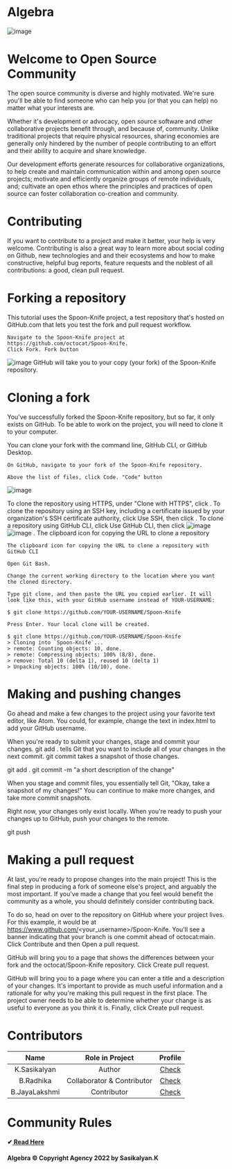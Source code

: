 # Algebra

![image](https://user-images.githubusercontent.com/67740644/167239629-b5d3731f-51de-4c37-9b40-89e6369ec4b2.png)

# Welcome to Open Source Community
The open source community is diverse and highly motivated. We're sure you'll be able to find someone who can help you (or that you can help) no matter what your interests are.

Whether it's development or advocacy, open source software and other collaborative projects benefit through, and because of, community. Unlike traditional projects that require physical resources, sharing economies are generally only hindered by the number of people contributing to an effort and their ability to acquire and share knowledge.

Our development efforts generate resources for collaborative organizations, to help create and maintain communication within and among open source projects; motivate and efficiently organize groups of remote individuals, and; cultivate an open ethos where the principles and practices of open source can foster collaboration co-creation and community.

# Contributing

If you want to contribute to a project and make it better, your help is very welcome. Contributing is also a great way to learn more about social coding on Github, new technologies and and their ecosystems and how to make constructive, helpful bug reports, feature requests and the noblest of all contributions: a good, clean pull request.

# Forking a repository

This tutorial uses the Spoon-Knife project, a test repository that's hosted on GitHub.com that lets you test the fork and pull request workflow.

    Navigate to the Spoon-Knife project at https://github.com/octocat/Spoon-Knife.
    Click Fork. Fork button
![image](https://user-images.githubusercontent.com/67740644/167239944-0889099f-c406-4098-91d1-234c2c77d255.png)
    GitHub will take you to your copy (your fork) of the Spoon-Knife repository.

# Cloning a fork

You've successfully forked the Spoon-Knife repository, but so far, it only exists on GitHub. To be able to work on the project, you will need to clone it to your computer.

You can clone your fork with the command line, GitHub CLI, or GitHub Desktop.

    On GitHub, navigate to your fork of the Spoon-Knife repository.

    Above the list of files, click Code. "Code" button
![image](https://user-images.githubusercontent.com/67740644/167239963-9e69c865-816b-44c7-b5e6-7e13232ba1b3.png)

To clone the repository using HTTPS, under "Clone with HTTPS", click
. To clone the repository using an SSH key, including a certificate issued by your organization's SSH certificate authority, click Use SSH, then click . To clone a repository using GitHub CLI, click Use GitHub CLI, then click
![image](https://user-images.githubusercontent.com/67740644/167240026-093cdd74-09d5-4ed1-94c1-b1edb2f16b50.png)
![image](https://user-images.githubusercontent.com/67740644/167240032-c0f70f3b-d01b-4099-bb79-833b6de96054.png)
    . The clipboard icon for copying the URL to clone a repository

    The clipboard icon for copying the URL to clone a repository with GitHub CLI

    Open Git Bash.

    Change the current working directory to the location where you want the cloned directory.

    Type git clone, and then paste the URL you copied earlier. It will look like this, with your GitHub username instead of YOUR-USERNAME:

    $ git clone https://github.com/YOUR-USERNAME/Spoon-Knife

    Press Enter. Your local clone will be created.

    $ git clone https://github.com/YOUR-USERNAME/Spoon-Knife
    > Cloning into `Spoon-Knife`...
    > remote: Counting objects: 10, done.
    > remote: Compressing objects: 100% (8/8), done.
    > remove: Total 10 (delta 1), reused 10 (delta 1)
    > Unpacking objects: 100% (10/10), done.

# Making and pushing changes

Go ahead and make a few changes to the project using your favorite text editor, like Atom. You could, for example, change the text in index.html to add your GitHub username.

When you're ready to submit your changes, stage and commit your changes. git add . tells Git that you want to include all of your changes in the next commit. git commit takes a snapshot of those changes.

git add .
git commit -m "a short description of the change"

When you stage and commit files, you essentially tell Git, "Okay, take a snapshot of my changes!" You can continue to make more changes, and take more commit snapshots.

Right now, your changes only exist locally. When you're ready to push your changes up to GitHub, push your changes to the remote.

git push

# Making a pull request

At last, you're ready to propose changes into the main project! This is the final step in producing a fork of someone else's project, and arguably the most important. If you've made a change that you feel would benefit the community as a whole, you should definitely consider contributing back.

To do so, head on over to the repository on GitHub where your project lives. For this example, it would be at https://www.github.com/<your_username>/Spoon-Knife. You'll see a banner indicating that your branch is one commit ahead of octocat:main. Click Contribute and then Open a pull request.

GitHub will bring you to a page that shows the differences between your fork and the octocat/Spoon-Knife repository. Click Create pull request.

GitHub will bring you to a page where you can enter a title and a description of your changes. It's important to provide as much useful information and a rationale for why you're making this pull request in the first place. The project owner needs to be able to determine whether your change is as useful to everyone as you think it is. Finally, click Create pull request.

# Contributors
|  Name   |  Role in Project  |  Profile   | 
| :----:  |  :-------------:  |  :-----:   |
| K.Sasikalyan | Author       |  [Check](https://github.com/KanakamSasikalyan)      |
| B.Radhika    | Collaborator & Contributor|  [Check](https://github.com/radhika511) |
| B.JayaLakshmi| Contributor | [Check](https://github.com/jayabommisetty) |

# Community Rules
#### ✔[ Read Here ](https://github.com/KanakamSasikalyan/Algebra/blob/main/CODE_OF_CONDUCT.md)

#### Algebra © Copyright Agency 2022 by Sasikalyan.K 
